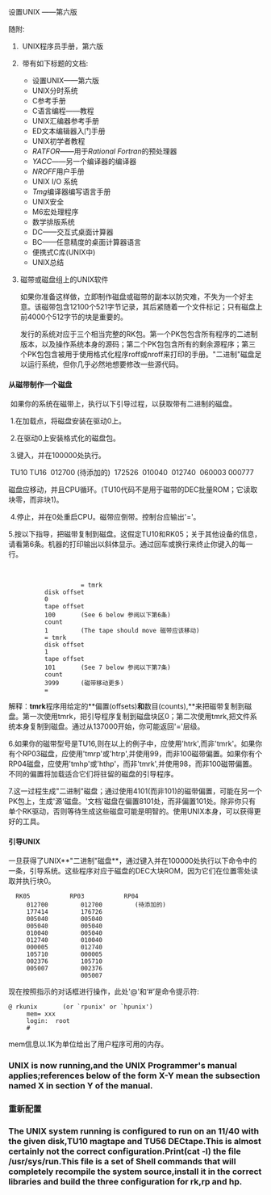 设置UNIX ——第六版

随附:

1. ​	UNIX程序员手册，第六版

2. ​	带有如下标题的文档:

   -  设置UNIX——第六版
   -  UNIX分时系统
   -  C参考手册
   - C语言编程——教程
   - UNIX汇编器参考手册
   - ED文本编辑器入门手册
   - UNIX初学者教程
   - *RATFOR*——用于*Rational Fortran*的预处理器
   - *YACC*——另一个编译器的编译器
   - *NROFF*用户手册
   - UNIX I/O 系统
   - *Tmg*编译器编写语言手册
   - UNIX安全
   - M6宏处理程序
   - 数学排版系统
   - DC——交互式桌面计算器
   - BC——任意精度的桌面计算器语言
   - 便携式C库(UNIX中)
   - UNIX总结

3. 磁带或磁盘组上的UNIX软件

   ​		如果你准备这样做，立即制作磁盘或磁带的副本以防灾难，不失为一个好主意。该磁带包含12100个521字节记录，其后紧随着一个文件标记；只有磁盘上前4000个512字节的块是重要的。

   ​	  发行的系统对应于三个相当完整的RK包。第一个PK包包含所有程序的二进制版本，以及操作系统本身的源码；第二个PK包包含所有的剩余源程序；第三个PK包包含被用于使用格式化程序roff或nroff来打印的手册。"二进制"磁盘足以运行系统，但你几乎必然地想要修改一些源代码。

#### 从磁带制作一个磁盘

​	如果你的系统在磁带上，执行以下引导过程，以获取带有二进制的磁盘。

​			1.在加载点，将磁盘安装在驱动0上。

​			2.在驱动0上安装格式化的磁盘包。

​			3.键入，并在100000处执行。

​				 TU10                TU16
​    			 012700          (待添加的)
​    			 172526
​     			010040
​     			012740
​     			060003
​     			000777

​			磁盘应移动，并且CPU循环。(TU10代码不是用于磁带的DEC批量ROM；它读取块零，而非块1)。

​			4.停止，并在0处重启CPU。磁带应倒带。控制台应输出'='。

​			5.按以下指导，把磁带复制到磁盘。这假定TU10和RK05；关于其他设备的信息，请看第6条。机器的打印输出以斜体显示。通过回车或换行来终止你键入的每一行。

​				

```
					= tmrk
          disk offset
          0
          tape offset
          100       (See 6 below 参阅以下第6条)
          count
          1         (The tape should move 磁带应该移动)
          = tmrk
          disk offset
          1
          tape offset
          101       (See 7 below 参阅以下第7条)
          count
          3999      (磁带移动更多)
          =
```

解释：**tmrk**程序用给定的**偏置(offsets)**和**数目(counts),**来把磁带复制到磁盘。第一次使用tmrk，把引导程序复制到磁盘块区0；第二次使用tmrk,把文件系统本身复制到磁盘。通过从137000开始，你可能返回'='层级。

​			6.如果你的磁带型号是TU16,则在以上的例子中，应使用'htrk',而非'tmrk'。如果你有个RP03磁盘，应使用'tmrp'或'htrp',并使用99，而非100磁带偏置。如果你有个RP04磁盘，应使用'tmhp'或'hthp'，而非'tmrk',并使用98，而非100磁带偏置。不同的偏置将加载适合它们将驻留的磁盘的引导程序。

​			7.这一过程生成"二进制"磁盘；通过使用4101(而非101)的磁带偏置，可能在另一个PK包上，生成'源'磁盘。'文档'磁盘在偏置8101处，而非偏置101处。除非你只有单个RK驱动，否则等待生成这些磁盘可能是明智的。使用UNIX本身，可以获得更好的工具。

#### 引导UNIX

一旦获得了UNIX**"二进制"磁盘**，通过键入并在100000处执行以下命令中的一条，引导系统。这些程序对应于磁盘的DEC大块ROM，因为它们在位置零处读取并执行块0。

```
  RK05           RP03           RP04
     012700         012700         (待添加的)
     177414         176726
     005040         005040
     005040         005040
     010040         005040
     012740         010040
     000005         012740
     105710         000005
     002376         105710
     005007         002376
                    005007
```

现在按照指示的对话框进行操作，此处'@'和‘#’是命令提示符:

```
@ rkunix       (or `rpunix' or `hpunix')
     mem= xxx
     login:  root
     #
```

mem信息以.1K为单位给出了用户程序可用的内存。



### UNIX is now running,and the UNIX Programmer's manual applies;references below of the form X-Y mean the subsection named X in section Y of the manual.



### 重新配置

### 	The UNIX system running is configured to run on an 11/40 with the given disk,TU10 magtape and TU56 DECtape.This is almost certainly not the correct configuration.Print(cat -l) the file /usr/sys/run.This file is a set of Shell commands that will completely recompile the system source,install it in the correct libraries and build the three configuration for rk,rp and hp.





































​	